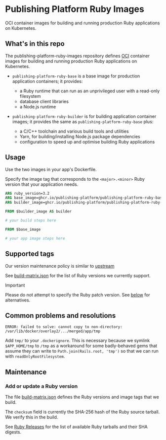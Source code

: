 # Publishing Platform Ruby Images
OCI container images for building and running production Ruby applications on Kubernetes.

## What's in this repo

The publishing-platform-ruby-images repository defines [OCI] container images for building and running production Ruby applications on Kubernetes.

- `publishing-platform-ruby-base` is a base image for production application containers; it provides:
  - a Ruby runtime that can run as an unprivileged user with a read-only filesystem
  - database client libraries
  - a Node.js runtime

- `publishing-platform-ruby-builder` is for building application container images; it provides the same as `publishing-platform-ruby-base` plus:
  - a C/C++ toolchain and various build tools and utilities
  - Yarn, for building/installing Node.js package dependencies
  - configuration to speed up and optimise building Ruby applications

[OCI]: https://opencontainers.org/


## Usage

Use the two images in your app's Dockerfile.

Specify the image tag that corresponds to the `<major>.<minor>` Ruby version that your application needs.


```dockerfile
ARG ruby_version=3.2
ARG base_image=ghcr.io/publishing-platform/publishing-platform-ruby-base:$ruby_version
ARG builder_image=ghcr.io/publishing-platform/publishing-platform-ruby-builder:$ruby_version

FROM $builder_image AS builder

# your build steps here

FROM $base_image

# your app image steps here
```

## Supported tags

Our version maintenance policy is similar to [upstream](https://www.ruby-lang.org/en/downloads/branches/)

See [build-matrix.json](build-matrix.json#L2) for the list of Ruby versions we currently support.

> [!IMPORTANT]
> Please do not attempt to specify the Ruby patch version. See [below](#if-you-suspect-a-bug) for alternatives.


## Common problems and resolutions

`ERROR: failed to solve: cannot copy to non-directory: /var/lib/docker/overlay2/.../merged/app/tmp`

Add `tmp/` to your `.dockerignore`. This is necessary because we symlink
`$APP_HOME/tmp` to `/tmp` as a workaround for some badly-behaved gems that
assume they can write to `Path.join(Rails.root, 'tmp')` so that we can run with
`readOnlyRootFilesystem`.


## Maintenance


### Add or update a Ruby version

The file [build-matrix.json](/build-matrix.json) defines the Ruby versions and image tags that we build.

The `checksum` field is currently the SHA-256 hash of the Ruby source tarball. We verify this in the build.

See [Ruby Releases](https://www.ruby-lang.org/en/downloads/releases/) for the list of available Ruby tarballs and their SHA digests.
